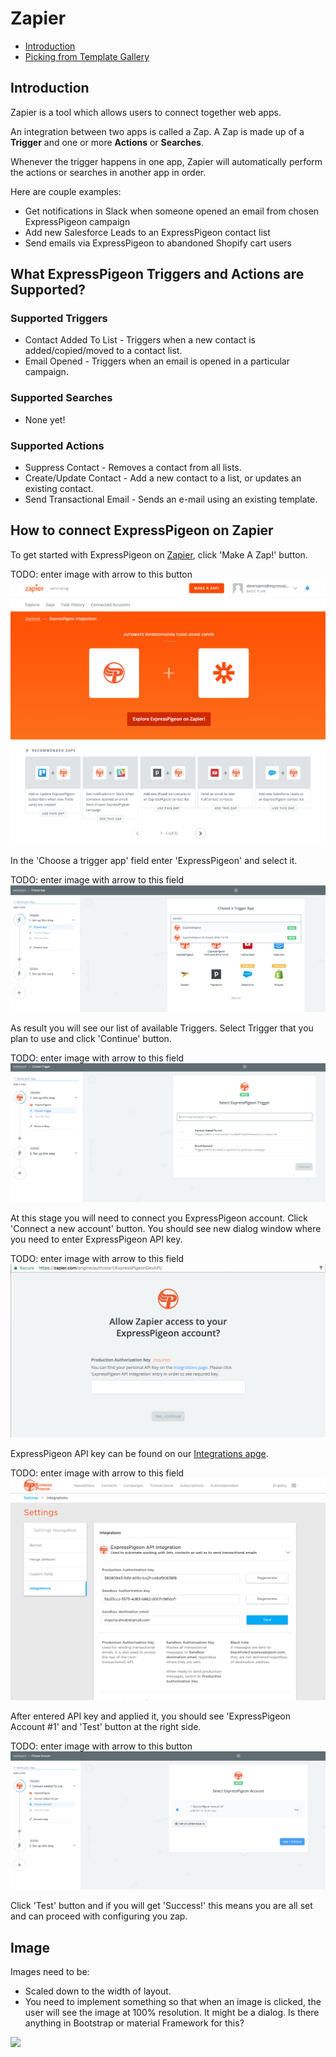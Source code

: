 # Zapier

<div class="toc">

* [Introduction](#Introduction)
* [Picking from Template Gallery](#picking-from-template-gallery)

</div>

## Introduction

Zapier is a tool which allows users to connect together web apps.

An integration between two apps is called a Zap. A Zap is made up of a **Trigger** and one or more **Actions** or **Searches**.

Whenever the trigger happens in one app, Zapier will automatically perform the actions or searches in another app in order.

Here are couple examples:

* Get notifications in Slack when someone opened an email from chosen ExpressPigeon campaign
* Add new Salesforce Leads to an ExpressPigeon contact list
* Send emails via ExpressPigeon to abandoned Shopify cart users

## What ExpressPigeon Triggers and Actions are Supported?

### Supported Triggers

* Contact Added To List - Triggers when a new contact is added/copied/moved to a contact list.
* Email Opened - Triggers when an email is opened in a particular campaign.

### Supported Searches

* None yet!

### Supported Actions

* Suppress Contact - Removes a contact from all lists.
* Create/Update Contact - Add a new contact to a list, or updates an existing contact.
* Send Transactional Email - Sends an e-mail using an existing template.

## How to connect ExpressPigeon on Zapier

To get started with ExpressPigeon on [Zapier](https://zapier.com), click 'Make A Zap!' button.

TODO: enter image with arrow to this button 
![](../images/zapier/zap_1.png)

In the 'Choose a trigger app' field enter 'ExpressPigeon' and select it.

TODO: enter image with arrow to this field
![](../images/zapier/zap_2.png)

As result you will see our list of available Triggers. Select Trigger that you plan to use and click 'Continue' button.

TODO: enter image with arrow to this field
![](../images/zapier/zap_3.png)

At this stage you will need to connect you ExpressPigeon account. Click 'Connect a new account' button. You should see new dialog window where you need to enter ExpressPigeon API key.

TODO: enter image with arrow to this field
![](../images/zapier/zap_4.png)

ExpressPigeon API key can be found on our [Integrations apge](https://expresspigeon.com/settings/integrations).

TODO: enter image with arrow to this field
![](../images/zapier/zap_5.png)

After entered API key and applied it, you should see 'ExpressPigeon Account #1' and 'Test' button at the right side.

TODO: enter image with arrow to this button
![](../images/zapier/zap_6.png)

Click 'Test' button and if you will get 'Success!' this means you are all set and can proceed with configuring you zap.

## Image

Images need to be:

* Scaled down to the width of layout.
* You need to implement something so that when an image is clicked, the user will see the image at 100% resolution.
It might be a dialog. Is there anything in Bootstrap or material Framework for this?


![](../mmimages/Selection_457.png)
